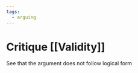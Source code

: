 ```yaml
---
tags:
  - arguing
---
```

# Critique [[Validity]]
See that the argument does not follow logical form
# 